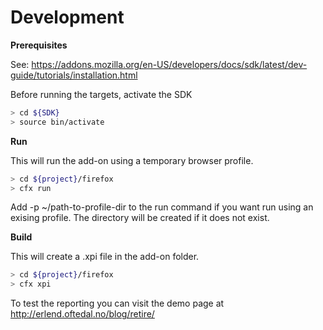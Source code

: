 Development
=============

**Prerequisites**

See: https://addons.mozilla.org/en-US/developers/docs/sdk/latest/dev-guide/tutorials/installation.html

Before running the targets, activate the SDK
```sh
> cd ${SDK}
> source bin/activate
```

**Run**

This will run the add-on using a temporary browser profile.
```sh
> cd ${project}/firefox
> cfx run
```
Add -p ~/path-to-profile-dir to the run command if you want run using an exising profile.
The directory will be created if it does not exist.

**Build**

This will create a .xpi file in the add-on folder.
```sh
> cd ${project}/firefox
> cfx xpi
```

To test the reporting you can visit the demo page at http://erlend.oftedal.no/blog/retire/